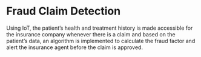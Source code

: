 # Fraud Claim Detection

Using IoT, the patient’s health and treatment history is made accessible for the insurance company whenever there is a claim and based on the patient’s data, an algorithm is implemented to calculate the fraud factor and alert the insurance agent before the claim is approved.
